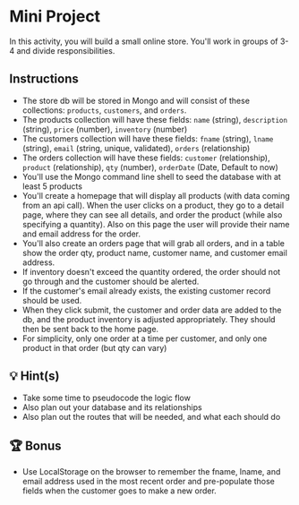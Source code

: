 # Mini Project
In this activity, you will build a small online store. You'll work in groups of 3-4 and divide responsibilities.
## Instructions
* The store db will be stored in Mongo and will consist of these collections: `products`, `customers`, and `orders`.
* The products collection will have these fields:  `name` (string), `description` (string), `price` (number), `inventory` (number)
* The customers collection will have these fields: `fname` (string), `lname` (string), `email` (string, unique, validated), `orders` (relationship)
* The orders collection will have these fields: `customer` (relationship), `product` (relationship), `qty` (number), `orderDate` (Date, Default to now)
* You'll use the Mongo command line shell to seed the database with at least 5 products
* You'll create a homepage that will display all products (with data coming from an api call). When the user clicks on a product, they go to a detail page, where they can see all details, and order the product (while also specifying a quantity). Also on this page the user will provide their name and email address for the order.
* You'll also create an orders page that will grab all orders, and in a table show the order qty, product name, customer name, and customer email address.
* If inventory doesn't exceed the quantity ordered, the order should not go through and the customer should be alerted.
* If the customer's email already exists, the existing customer record should be used.
* When they click submit, the customer and order data are added to the db, and the product inventory is adjusted appropriately. They should then be sent back to the home page.
* For simplicity, only one order at a time per customer, and only one product in that order (but qty can vary)
## 💡 Hint(s)
* Take some time to pseudocode the logic flow
* Also plan out your database and its relationships
* Also plan out the routes that will be needed, and what each should do
## 🏆 Bonus
* Use LocalStorage on the browser to remember the fname, lname, and email address used in the most recent order and pre-populate those fields when the customer goes to make a new order.